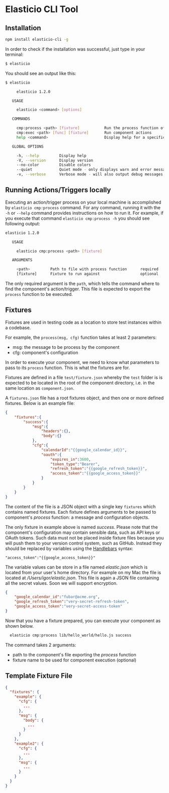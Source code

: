 # Elasticio CLI Tool
## Installation

````bash
npm install elasticio-cli -g
````

In order to check if the installation was successful, just type in your terminal:

````bash
$ elasticio
````
You should see an output like this:

````bash
$ elasticio

     elasticio 1.2.0 

   USAGE

     elasticio <command> [options]

   COMMANDS

     cmp:process <path> [fixture]           Run the process function of an action/trigger
     cmp:exec <path> [func] [fixture]       Run component actions
     help <command>                         Display help for a specific command

   GLOBAL OPTIONS

     -h, --help         Display help
     -V, --version      Display version
     --no-color         Disable colors
     --quiet            Quiet mode - only displays warn and error messages
     -v, --verbose      Verbose mode - will also output debug messages
````

## Running Actions/Triggers locally

Executing an action/trigger process on your local machine is accomplished by ``elasticio cmp:process`` command. For any command, running it with the `-h` or `--help` command provides instructions on how to run it. For example, if you execute that command `elasticio cmp:process -h` you should see following output:

````bash
elasticio 1.2.0 

   USAGE

     elasticio cmp:process <path> [fixture]

   ARGUMENTS

     <path>         Path to file with process function      required 
     [fixture]      Fixture to run against                  optional 
````

The only required argument is the `path`, which tells the command where to find the component's action/trigger. This file is expected to export the ``process`` function to be executed.

## Fixtures
Fixtures are used in testing code as a location to store test instances within a codebase.

For example, the ``process(msg, cfg)`` function takes at least 2 parameters:

* msg: the message to be process by the component
* cfg: component's configuration

In order to execute your component, we need to know what parameters to pass to its ``process`` function. This is what the fixtures are for.

Fixtures are defined in a file ``test/fixture.json`` whereby the ``test`` folder is is expected to be located in the root of the component directory, i.e. in the same location as `component.json`.

A `fixtures.json` file has a root fixtures object, and then one or more defined fixtures. Below is an example file:

````json
{
    "fixtures":{
        "success":{
            "msg":{
                "headers":{},
                "body":{}
            },
            "cfg":{
                "calendarId":"{{google_calendar_id}}",
                "oauth":{
                    "expires_in":3600,
                    "token_type":"Bearer",
                    "refresh_token":"{{google_refresh_token}}",
                    "access_token":"{{google_access_token}}"
                }
            }
        }
    }
}
````

The content of the file is a JSON object with a single key ``fixtures`` which contains named fixtures. Each fixture defines arguments to be passed to component's _process_ function: a message and configuration objects. 

The only fixture in example above is named _success_. Please note that the  component's configuration may contain sensible data, such as API keys or OAuth tokens. Such data must not be placed inside fixture files because you will push them to your version control system, such as GitHub. Instead they should be replaced by variables using the [Handlebars](http://handlebarsjs.com/) syntax:

````
"access_token":"{{google_access_token}}"
````

The variable values can be store in a file named _elastic.json_ which is located from your user's home directory. For example on my Mac the file is located at _/Users/igor/elastic.json_. This file is again a JSON file containing all the secret values. Soon we will support encryption.

````json
{
    "google_calendar_id":"fubar@acme.org",
    "google_refresh_token":"very-secret-refresh-token",
    "google_access_token":"very-secret-access-token"
}
````

Now that you have a fixture prepared, you can execute your component as shown below.

````bash
  elasticio cmp:process lib/hello_world/hello.js success
````

The command takes 2 arguments:
* path to the component's file exporting the _process_ function
* fixture name to be used for component execution (optional)

## Template Fixture File

```json
{
  "fixtures": {
    "example": {
      "cfg": {
        ...
      },
      "msg": {
        "body": {
          ...
        }
      }
    },
    "example2": {
      "cfg": {
        ...
      },
      "msg": {
        ...
      }
    }
  }
}
```
